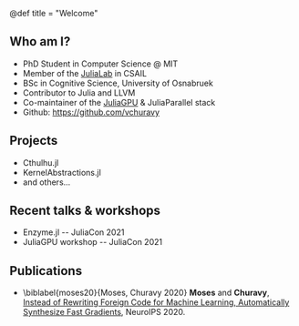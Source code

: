 @def title = "Welcome"

## Who am I?

* PhD Student in Computer Science @ MIT
* Member of the [JuliaLab](https://julia.mit.edu) in CSAIL
* BSc in Cognitive Science, University of Osnabruek
* Contributor to Julia and LLVM
* Co-maintainer of the [JuliaGPU](https://juliagpu.org) & JuliaParallel stack
* Github: https://github.com/vchuravy

## Projects

* Cthulhu.jl
* KernelAbstractions.jl
* and others...

## Recent talks & workshops

* Enzyme.jl -- JuliaCon 2021
* JuliaGPU workshop -- JuliaCon 2021

## Publications

* \biblabel{moses20}{Moses, Churavy 2020} **Moses** and **Churavy**, [Instead of Rewriting Foreign Code for Machine Learning, Automatically Synthesize Fast Gradients](https://proceedings.neurips.cc/paper/2020/file/9332c513ef44b682e9347822c2e457ac-Paper.pdf), NeuroIPS 2020.

